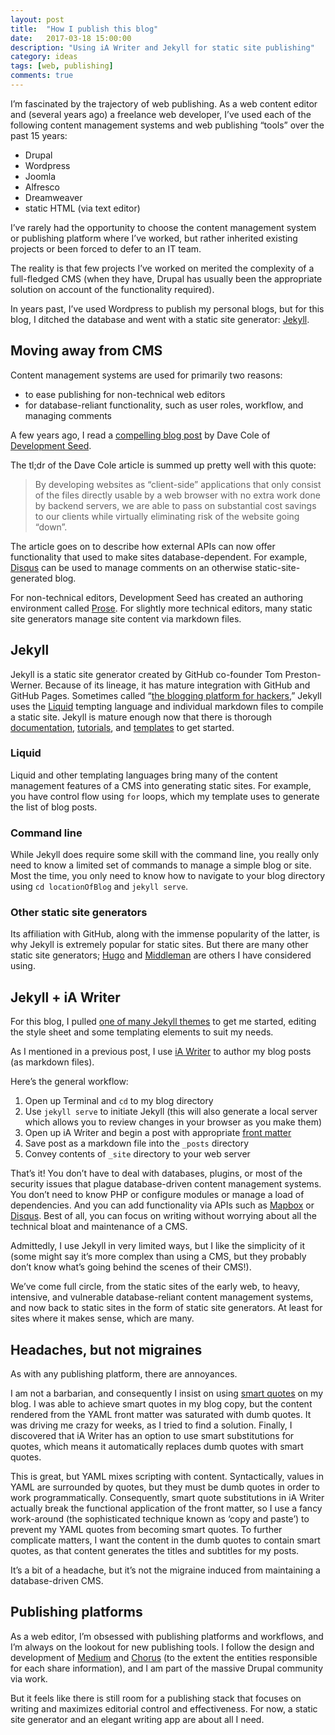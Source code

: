 ```yaml
---
layout: post
title:  "How I publish this blog"
date:   2017-03-18 15:00:00
description: "Using iA Writer and Jekyll for static site publishing"
category: ideas
tags: [web, publishing]
comments: true
---
```


I’m fascinated by the trajectory of web publishing. As a web content editor and (several years ago) a freelance web developer, I’ve used each of the following content management systems and web publishing “tools” over the past 15 years:

* Drupal
* Wordpress
* Joomla
* Alfresco
* Dreamweaver
* static HTML (via text editor)

I’ve rarely had the opportunity to choose the content management system or publishing platform where I’ve worked, but rather inherited existing projects or been forced to defer to an IT team. 

The reality is that few projects I’ve worked on merited the complexity of a full-fledged CMS (when they have, Drupal has usually been the appropriate solution on account of the functionality required). 

In years past, I’ve used Wordpress to publish my personal blogs, but for this blog, I ditched the database and went with a static site generator: [Jekyll](https://jekyllrb.com/). 

## Moving away from CMS

Content management systems are used for primarily two reasons:

* to ease publishing for non-technical web editors
* for database-reliant functionality, such as user roles, workflow, and managing comments

A few years ago, I read a [compelling blog post](https://developmentseed.org/blog/2012/07/27/build-cms-free-websites/) by Dave Cole of [Development Seed](https://www.developmentseed.org/).

The tl;dr of the Dave Cole article is summed up pretty well with this quote:

>By developing websites as “client-side” applications that only consist of the files directly usable by a web browser with no extra work done by backend servers, we are able to pass on substantial cost savings to our clients while virtually eliminating risk of the website going “down”. 

The article goes on to describe how external APIs can now offer functionality that used to make sites database-dependent. For example, [Disqus](https://disqus.com/) can be used to manage comments on an otherwise static-site-generated blog.

For non-technical editors, Development Seed has created an authoring environment called [Prose](http://prose.io/#about). For slightly more technical editors, many static site generators manage site content via markdown files.

## Jekyll

Jekyll is a static site generator created by GitHub co-founder Tom Preston-Werner. Because of its lineage, it has mature integration with GitHub and GitHub Pages. Sometimes called “[the blogging platform for hackers](https://www.smashingmagazine.com/2014/08/build-blog-jekyll-github-pages/),” Jekyll uses the [Liquid](https://shopify.github.io/liquid/) tempting language and individual markdown files to compile a static site. Jekyll is mature enough now that there is thorough [documentation](https://jekyllrb.com/docs/home/), [tutorials](http://jekyll.tips/), and [templates](http://jekyll.tips/templates/) to get started.

### Liquid

Liquid and other templating languages bring many of the content management features of a CMS into generating static sites. For example, you have control flow using `for` loops, which my template uses to generate the list of blog posts.

### Command line

While Jekyll does require some skill with the command line, you really only need to know a limited set of commands to manage a simple blog or site. Most the time, you only need to know how to navigate to your blog directory using `cd locationOfBlog` and `jekyll serve`.

### Other static site generators

Its affiliation with GitHub, along with the immense popularity of the latter, is why Jekyll is extremely popular for static sites. But there are many other static site generators; [Hugo](https://gohugo.io/) and [Middleman](https://middlemanapp.com/) are others I have considered using.

## Jekyll + iA Writer

For this blog, I pulled [one of many Jekyll themes](http://themes.jekyllrc.org/estivo/) to get me started, editing the style sheet and some templating elements to suit my needs.

As I mentioned in a previous post, I use [iA Writer](https://ia.net/writer/) to author my blog posts (as markdown files). 

Here’s the general workflow:

1. Open up Terminal and `cd` to my blog directory
2. Use `jekyll serve` to initiate Jekyll (this will also generate a local server which allows you to review changes in your browser as you make them)
3. Open up iA Writer and begin a post with appropriate [front matter](https://jekyllrb.com/docs/frontmatter/)
4. Save post as a markdown file into the `_posts` directory
5. Convey contents of `_site` directory to your web server

That’s it! You don’t have to deal with databases, plugins, or most of the security issues that plague database-driven content management systems. You don’t need to know PHP or configure modules or manage a load of dependencies. And you can add functionality via APIs such as [Mapbox](https://www.mapbox.com/) or [Disqus](https://disqus.com/). Best of all, you can focus on writing without worrying about all the technical bloat and maintenance of a CMS.

Admittedly, I use Jekyll in very limited ways, but I like the simplicity of it (some might say it’s more complex than using a CMS, but they probably don’t know what’s going behind the scenes of their CMS!).

We’ve come full circle, from the static sites of the early web, to heavy, intensive, and vulnerable database-reliant content management systems, and now back to static sites in the form of static site generators. At least for sites where it makes sense, which are many.

## Headaches, but not migraines

As with any publishing platform, there are annoyances. 

I am not a barbarian, and consequently I insist on using [smart quotes](http://smartquotesforsmartpeople.com/) on my blog. I was able to achieve smart quotes in my blog copy, but the content rendered from the YAML front matter was saturated with dumb quotes. It was driving me crazy for weeks, as I tried to find a solution. Finally, I discovered that iA Writer has an option to use smart substitutions for quotes, which means it automatically replaces dumb quotes with smart quotes. 

This is great, but YAML mixes scripting with content. Syntactically, values in YAML are surrounded by quotes, but they must be dumb quotes in order to work programmatically. Consequently, smart quote substitutions in iA Writer actually break the functional application of the front matter, so I use a fancy work-around (the sophisticated technique known as ‘copy and paste’) to prevent my YAML quotes from becoming smart quotes. To further complicate matters, I want the content in the dumb quotes to contain smart quotes, as that content generates the titles and subtitles for my posts. 

It’s a bit of a headache, but it’s not the migraine induced from maintaining a database-driven CMS.

## Publishing platforms

As a web editor, I’m obsessed with publishing platforms and workflows, and I’m always on the lookout for new publishing tools. I follow the design and development of [Medium](https://medium.design/) and [Chorus](https://techcrunch.com/2012/05/07/a-closer-look-at-chorus-the-next-generation-publishing-platform-that-runs-vox-media/) (to the extent the entities responsible for each share information), and I am part of the massive Drupal community via work. 

But it feels like there is still room for a publishing stack that focuses on writing and maximizes editorial control and effectiveness. For now, a static site generator and an elegant writing app are about all I need.




